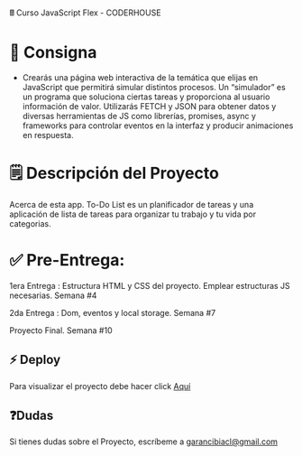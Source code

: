 
&#128425; Curso JavaScript Flex - CODERHOUSE

 # 🥤 Consigna
- Crearás una página web interactiva de la temática que elijas en JavaScript que permitirá simular distintos procesos. Un “simulador” es un programa que soluciona ciertas tareas y proporciona al usuario información de valor. Utilizarás FETCH y JSON para obtener datos y diversas herramientas de JS como librerías, promises, async y frameworks para controlar eventos en la interfaz y producir animaciones en respuesta. 

 # 🗒️ Descripción del Proyecto
Acerca de esta app. To-Do List es un planificador de tareas y una aplicación de lista de tareas para organizar tu trabajo y tu vida por categorias. 

# ✅ Pre-Entrega:
  1era Entrega : Estructura HTML y CSS del proyecto. Emplear estructuras JS necesarias. Semana #4
  
  2da Entrega :  Dom, eventos y local storage. Semana #7

  Proyecto Final. Semana #10



## ⚡ Deploy

Para visualizar el proyecto debe hacer click [Aquí](https://cheery-sunshine-0afe23.netlify.app/)


## ❓Dudas

Si tienes dudas sobre el Proyecto, escríbeme a <a href="mailto:garancibiacl@gmail.com]">garancibiacl@gmail.com</a> 